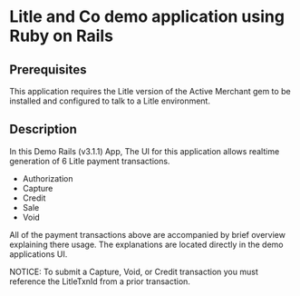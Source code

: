 Litle and Co demo application using Ruby on Rails
=================================================

Prerequisites
-------------
This application requires the Litle version of the Active Merchant gem to be installed and configured to talk to a Litle environment.

Description
-----------
In this Demo Rails (v3.1.1) App, The UI for this application allows realtime generation of 6 Litle payment transactions.
	
 - Authorization
 - Capture
 - Credit
 - Sale
 - Void

All of the payment transactions above are accompanied by brief overview explaining there usage.  The explanations are located directly in the demo applications UI.

NOTICE: To submit a Capture, Void, or Credit transaction you must reference the LitleTxnId from a prior transaction.


